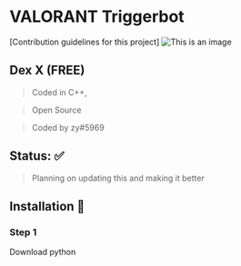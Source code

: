 # VALORANT Triggerbot 
[Contribution guidelines for this project]
![This is an image](https://upload.wikimedia.org/wikipedia/commons/f/fc/Valorant_logo_-_pink_color_version.svg)
## Dex X (FREE)
> Coded in C++,

> Open Source

> Coded by zy#5969
## Status: ✅
> Planning on updating this and making it better

## Installation 📂
### Step 1
Download python 
